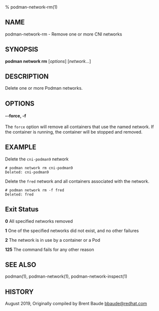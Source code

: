 % podman-network-rm(1)

## NAME
podman\-network\-rm - Remove one or more CNI networks

## SYNOPSIS
**podman network rm** [*options*] [*network...*]

## DESCRIPTION
Delete one or more Podman networks.

## OPTIONS
#### **\-\-force**, **-f**

The `force` option will remove all containers that use the named network. If the container is
running, the container will be stopped and removed.

## EXAMPLE

Delete the `cni-podman9` network

```
# podman network rm cni-podman9
Deleted: cni-podman9
```

Delete the `fred` network and all containers associated with the network.

```
# podman network rm -f fred
Deleted: fred
```

## Exit Status
  **0**   All specified networks removed

  **1**   One of the specified networks did not exist, and no other failures

  **2**   The network is in use by a container or a Pod

  **125** The command fails for any other reason

## SEE ALSO
podman(1), podman-network(1), podman-network-inspect(1)

## HISTORY
August 2019, Originally compiled by Brent Baude <bbaude@redhat.com>
